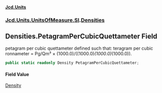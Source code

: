 #### [Jcd.Units](index.md 'index')

### [Jcd.Units.UnitsOfMeasure.SI](Jcd.Units.UnitsOfMeasure.SI.md 'Jcd.Units.UnitsOfMeasure.SI').[Densities](Densities.md 'Jcd.Units.UnitsOfMeasure.SI.Densities')

## Densities.PetagramPerCubicQuettameter Field

petagram per cubic quettameter defined such that: teragram per cubic ronnameter = Pg/Qm³ ×
(1000.0)/((1000.0)*(1000.0)*(1000.0)).

```csharp
public static readonly Density PetagramPerCubicQuettameter;
```

#### Field Value

[Density](Density.md 'Jcd.Units.UnitTypes.Density')